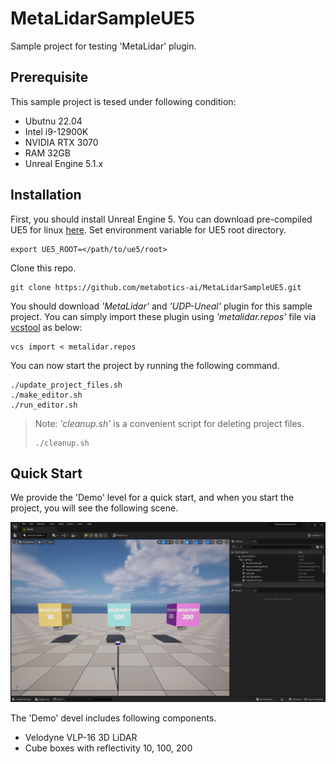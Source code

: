 # MetaLidarSampleUE5
Sample project for testing 'MetaLidar' plugin.

## Prerequisite
This sample project is tesed under following condition:
- Ubutnu 22.04
- Intel i9-12900K
- NVIDIA RTX 3070
- RAM 32GB
- Unreal Engine 5.1.x

## Installation
First, you should install Unreal Engine 5. You can download pre-compiled UE5 for linux [here](https://www.unrealengine.com/en-US/linux). Set environment variable for UE5 root directory.
```
export UE5_ROOT=</path/to/ue5/root>
```
Clone this repo.
```
git clone https://github.com/metabotics-ai/MetaLidarSampleUE5.git
```
You should download *'MetaLidar'* and *'UDP-Uneal'* plugin for this sample project. You can simply import these plugin using *'metalidar.repos'* file via [vcstool](https://pypi.org/project/vcstool/) as below:
```
vcs import < metalidar.repos
```


You can now start the project by running the following command.
```
./update_project_files.sh
./make_editor.sh
./run_editor.sh
```
> Note: *'cleanup.sh'* is a convenient script for deleting project files.
> ```
> ./cleanup.sh
> ```

## Quick Start
We provide the 'Demo' level for a quick start, and when you start the project, you will see the following scene.

![Demo Level](Images/demo_level.png)

The 'Demo' devel includes following components.
- Velodyne VLP-16 3D LiDAR
- Cube boxes with reflectivity 10, 100, 200